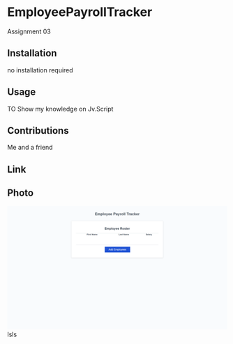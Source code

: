 # EmployeePayrollTracker
Assignment 03
## Installation
no installation required
## Usage
TO Show my knowledge on Jv.Script 
## Contributions
Me and a friend
## Link

## Photo
![alt text](image.png)lsls
